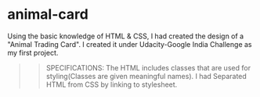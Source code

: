# animal-card


Using the basic knowledge of HTML & CSS, I had created the design of a "Animal Trading Card".
I created it under Udacity-Google India Challenge as my first project.

>>SPECIFICATIONS:
The HTML includes classes that are used for styling(Classes are given meaningful names).
I had Separated HTML from CSS by linking to stylesheet.
